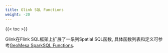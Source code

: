 ```yaml
---
title: Glink SQL Functions
weight: -20
---
```


{{< toc >}}

Glink在Flink SQL框架上扩展了一系列Spatial SQL函数, 具体函数列表和定义可参考[GeoMesa SparkSQL Functions](https://www.geomesa.org/documentation/stable/user/spark/sparksql_functions.html#).